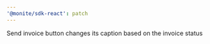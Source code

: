 ```yaml
---
'@monite/sdk-react': patch
---
```


Send invoice button changes its caption based on the invoice status
